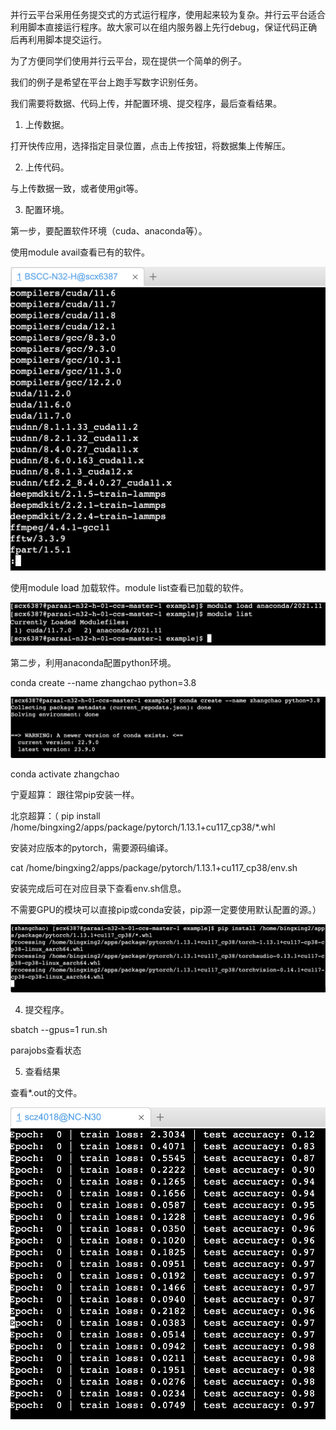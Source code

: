 并行云平台采用任务提交式的方式运行程序，使用起来较为复杂。并行云平台适合利用脚本直接运行程序。故大家可以在组内服务器上先行debug，保证代码正确后再利用脚本提交运行。

为了方便同学们使用并行云平台，现在提供一个简单的例子。

我们的例子是希望在平台上跑手写数字识别任务。

我们需要将数据、代码上传，并配置环境、提交程序，最后查看结果。

1. 上传数据。

打开快传应用，选择指定目录位置，点击上传按钮，将数据集上传解压。

2. 上传代码。

与上传数据一致，或者使用git等。

3. 配置环境。

第一步，要配置软件环境（cuda、anaconda等）。

使用module avail查看已有的软件。

![Alt text](image.png)

使用module load 加载软件。module list查看已加载的软件。

![Alt text](image-1.png)

第二步，利用anaconda配置python环境。

conda create --name zhangchao python=3.8

![Alt text](image-2.png)

conda activate zhangchao

宁夏超算：
跟往常pip安装一样。

北京超算：（
pip install /home/bingxing2/apps/package/pytorch/1.13.1+cu117_cp38/*.whl

安装对应版本的pytorch，需要源码编译。

cat /home/bingxing2/apps/package/pytorch/1.13.1+cu117_cp38/env.sh

安装完成后可在对应目录下查看env.sh信息。

不需要GPU的模块可以直接pip或conda安装，pip源一定要使用默认配置的源。）

![Alt text](image-3.png)

4. 提交程序。

sbatch --gpus=1 run.sh

parajobs查看状态

5. 查看结果

查看*.out的文件。

![Alt text](image-4.png)

